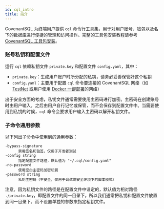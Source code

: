 ```yaml
---
id: cql_intro
title: 简介
---
```


CovenantSQL 为终端用户提供 `cql` 命令行工具集，用于对用户账号、钱包以及名下的数据库进行便捷的管理和访问操作。完整的工具包安装教程请参考 [CovenantSQL 工具包安装](quickstart#工具包安装)。

### 账号私钥和配置文件

运行 `cql` 依赖私钥文件 `private.key` 和配置文件 `config.yaml`，其中：

- `private.key`：生成用户账户时所分配的私钥，请务必妥善保管好这个私钥
- `config.yaml`：主要用于配置 `cql` 命令要连接的 CovenantSQL 网络（如 [TestNet](quickstart) 或用户使用 [Docker 一键部署](deployment)的网络）

出于安全方面的考虑，私钥文件通常需要使用主密码进行加密。主密码在创建账号时由用户输入，之后由用户自行记忆或保管，而不会保存到配置文件中。当需要使用到私钥的时候，`cql` 命令会要求用户输入主密码以解开私钥文件。

### 子命令通用参数

以下列出子命令中使用到的通用参数：

    -bypass-signature
          禁用签名和验签，仅用于开发者测试
    -config string
          指定配置文件路径，默认值为 "~/.cql/config.yaml"
    -no-password
          使用空白主密码加密私钥
    -password string
          私钥主密码（不安全，仅用于调试或安全环境下的脚本模式）

注意，因为私钥文件的路径是在配置文件中设定的，默认值为相对路径 `./private.key`，即配置文件的同一目录下，所以我们通常把私钥和配置文件放置到同一目录下，而不设置单独的参数来指定私钥文件。
